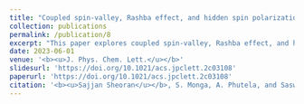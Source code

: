 ```yaml
---
title: "Coupled spin-valley, Rashba effect, and hidden spin polarization in WSi2N4 family"
collection: publications
permalink: /publication/8
excerpt: "This paper explores coupled spin-valley, Rashba effect, and hidden spin polarization in WSi2N4 family."
date: 2023-06-01
venue: '<b><u>J. Phys. Chem. Lett.</u></b>'
slidesurl: 'https://doi.org/10.1021/acs.jpclett.2c03108'
paperurl: 'https://doi.org/10.1021/acs.jpclett.2c03108'
citation: '<b><u>Sajjan Sheoran</u></b>, S. Monga, A. Phutela, and Saswata Bhattacharya. "Coupled spin-valley, Rashba effect, and hidden spin polarization in WSi2N4 family." <i><b><u>J. Phys. Chem. Lett.</u></b></i> 14(6), 1494-1503 (2023).'
---
```

